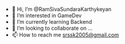 - 👋 Hi, I’m @RamSivaSundaraKarthykeyan
- 👀 I’m interested in GameDev
- 🌱 I’m currently learning Backend
- 💞️ I’m looking to collaborate on ...
- 📫 How to reach me srssk2005@gmail.com

<!---
RamSivaSundaraKarthykeyan/RamSivaSundaraKarthykeyan is a ✨ special ✨ repository because its `README.md` (this file) appears on your GitHub profile.
You can click the Preview link to take a look at your changes.
--->
  